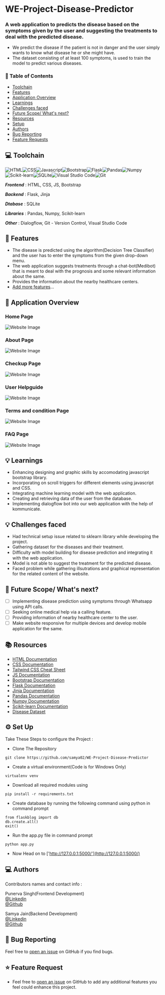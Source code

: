 # WE-Project-Disease-Predictor
### A web application to predicts the disease based on the symptoms given by the user and suggesting the treatments to deal with the predicted disease.
* We predict the disease if the patient is not in danger and the user simply wants to know what disease he or she might have.
* The dataset consisting of at least 100 symptoms, is used to train the model to predict various diseases.

### 📌 Table of Contents
* [Toolchain](#toolchain)
* [Features](#features)
* [Application Overview](#overview)
* [Learnings](#learning)
* [Challenges faced](#challenges)
* [Future Scope/ What's next?](#scope)
* [Resources](#resources)
* [Setup](#setup)
* [Authors](#authors)
* [Bug Reporting](#bug)
* [Feature Requests](#feature-request)


<a id="toolchain"></a>
## 💻 Toolchain

<img alt="HTML" src="https://img.shields.io/badge/html5-%23E34F26.svg?style=for-the-badge&logo=html5&logoColor=white"/><img alt="CSS" src="https://img.shields.io/badge/css3-%231572B6.svg?style=for-the-badge&logo=css3&logoColor=white"/><img alt="Javascript" src="https://img.shields.io/badge/javascript-%23323330.svg?style=for-the-badge&logo=javascript&logoColor=%23F7DF1E"/><img alt="Bootstrap" src="https://img.shields.io/badge/bootstrap-%23563D7C.svg?style=for-the-badge&logo=bootstrap&logoColor=white"/><img alt="Flask" src="https://img.shields.io/badge/flask-%23000.svg?style=for-the-badge&logo=flask&logoColor=white"/><img alt="Pandas" src="https://img.shields.io/badge/pandas-%23150458.svg?style=for-the-badge&logo=pandas&logoColor=white" /><img alt="Numpy" src="https://img.shields.io/badge/numpy-%23013243.svg?style=for-the-badge&logo=numpy&logoColor=white" /><img alt="Scikit-learn" src="https://img.shields.io/badge/scikit--learn-%23F7931E.svg?style=for-the-badge&logo=scikit-learn&logoColor=white" /><img alt="SQLite" src="https://img.shields.io/badge/sqlite-%2307405e.svg?style=for-the-badge&logo=sqlite&logoColor=white" /><img alt="Visual Studio Code" src="https://img.shields.io/badge/VisualStudioCode-0078d7.svg?style=for-the-badge&logo=visual-studio-code&logoColor=white"/><img alt="Git" src="https://img.shields.io/badge/git-%23F05033.svg?style=for-the-badge&logo=git&logoColor=white"/>

***Frontend*** : HTML, CSS, JS, Bootstrap

***Backend*** : Flask, Jinja

***Dtabase*** : SQLite

***Libraries*** : Pandas, Numpy, Scikit-learn

***Other*** : Dialogflow, Git - Version Control, Visual Studio Code


<a id="features"></a>
## 🚀 Features
<!-- - The user is required to register with the system, in order to access the features of the web application. -->
- The disease is predicted using the algorithm(Decision Tree Classifier) and the user has to enter the symptoms from the given drop-down menu.
- The web application suggests treatments through a chat-bot(Medibot) that is meant to deal with the prognosis and some relevant information about the same.
- Provides the information about the nearby healthcare centers.
- [Add more features](#feature-request)...

<a id="overview"></a>
## 📖 Application Overview
### Home Page
![Website Image](flaskblog/static/img/main.png?raw=true "Title")
### About Page 
![Website Image](flaskblog/static/img/about.png?raw=true "Title")
<!-- ### Register Page 
![Website Image](flaskblog/static/img/register.png?raw=true "Title")
### Login Page
![Website Image](flaskblog/static/img/login.png?raw=true "Title") -->
### Checkup Page 
![Website Image](flaskblog/static/img/checkup.png?raw=true "Title")
### User Helpguide
![Website Image](flaskblog/static/img/guide.png?raw=true "Title")
### Terms and condition Page 
![Website Image](flaskblog/static/img/terms.png?raw=true "Title")
### FAQ Page 
![Website Image](flaskblog/static/img/faq.png?raw=true "Title")

<a id="learning"></a>
## 💡 Learnings
- Enhancing designing and graphic skills by accomodating javascript bootstrap library.
- Incorporating on scroll triggers for different elements using javascript and CSS.
- Integrating machine learning model with the web application.
- Creating and retrieving data of the user from the database.
- Implementing dialogflow bot into our web application with the help of kommunicate.

<a id="challenges"></a>
## 💡 Challenges faced
- Had technical setup issue related to sklearn library while developing the project.
- Gathering dataset for the diseases and their treatment.
- Diﬀiculty with model building for disease prediction and integrating it with the web application.
- Model is not able to suggest the treatment for the predicted disease.
- Faced problem while gathering illsutrations and graphical representation for the related content of the website.

<a id="scope"></a>
## 🚧 Future Scope/ What's next?

- [ ] Implementing disease prediction using symptoms through Whatsapp using API calls.
- [ ] Seeking online medical help via a calling feature.
- [ ] Providing information of nearby healthcare center to the user.
- [ ] Make website responsive for multiple devices and develop mobile application for the same.
<!-- - [ ] The model will not only predicts the disease but also suggests specialization that is meant to deal with the treatement.
- [ ] To maintain the history of the predicted disease of the user. -->

<a id="resources"></a>
## 📚 Resources

- [HTML Documentation](https://developer.mozilla.org/en-US/docs/Web/HTML)
- [CSS Documentation](https://developer.mozilla.org/en-US/docs/Web/CSS)
- [Tailwind CSS Cheat Sheet](https://nerdcave.com/tailwind-cheat-sheet)
- [JS Documentation](https://developer.mozilla.org/en-US/docs/Web/JavaScript)
- [Bootstrap Documentation](https://getbootstrap.com/docs/4.1/getting-started/introduction/)
- [Flask Documentation](https://flask.palletsprojects.com/en/2.0.x/)
- [Jinja Documentation](https://jinja.palletsprojects.com/en/3.0.x/)
- [Pandas Documentation](https://pandas.pydata.org/docs/)
- [Numpy Documentation](https://numpy.org/doc/)
- [Scikit-learn Documentation](https://scikit-learn.org/stable/)
- [Disease Dataset](https://impact.dbmi.columbia.edu/~friedma/Projects/DiseaseSymptomKB/index.html)


<a id="setup"></a>
## ⚙️ Set Up

Take These Steps to configure the Project :

* Clone The Repository
```
git clone https://github.com/samya02/WE-Project-Disease-Predictor
```

* Create a virtual environment(Code is for Windows Only)
```
virtualenv venv 
```

* Download all required modules using
```
pip install -r requirements.txt
```

* Create database by running the following command using python in command prompt
```
from flaskblog import db
db.create.all()
exit()
```

*  Run the app.py file in command prompt 
```
python app.py
```
* Now Head on to ['http://127.0.0.1:5000/'](http://127.0.0.1:5000/)


<a id="authors"></a>
## 💻 Authors

Contributors names and contact info :

Punerva Singh(Frontend Development)<br> 
[@Linkedin](https://www.linkedin.com/in/punerva-singh-958305204)
<br>
[@Github](https://github.com/punervasingh)
<br>

Samya Jain(Backend Development)<br>
[@Linkedin](https://www.linkedin.com/in/samya-jain-a68443204)
<br>
[@Github](https://github.com/samya02)
<br>



<a id="bug"></a>
## 🐛 Bug Reporting
Feel free to [open an issue](https://github.com/samya02/WE-Project-Disease-Predictor/issues) on GitHub if you find bugs.

<a id="feature-request"></a>
## ⭐ Feature Request
- Feel free to [open an issue](https://github.com/samya02/WE-Project-Disease-Predictor/issues) on GitHub to add any additional features you feel could enhance this project.  

